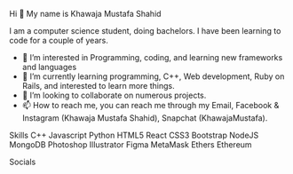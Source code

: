 Hi 👋 My name is Khawaja Mustafa Shahid

I am a computer science student, doing bachelors. I have been learning to code for a couple of years.
- 👀 I’m interested in Programming, coding, and learning new frameworks and languages
- 🌱 I’m currently learning programming, C++, Web development, Ruby on Rails, and interested to learn more things.
- 💞️ I’m looking to collaborate on numerous projects.
- 📫 How to reach me, you can reach me through my Email, Facebook & Instagram (Khawaja Mustafa Shahid), Snapchat (KhawajaMustafa).

Skills
C++ Javascript Python HTML5 React CSS3 Bootstrap NodeJS MongoDB Photoshop Illustrator Figma MetaMask Ethers Ethereum

Socials
       

<!---
Khawaja-Mustafa/Khawaja-Mustafa is a ✨ special ✨ repository because its `README.md` (this file) appears on your GitHub profile.
You can click the Preview link to take a look at your changes.
--->
